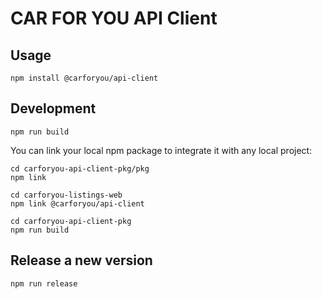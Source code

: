 # CAR FOR YOU API Client

## Usage
```
npm install @carforyou/api-client
```

## Development
```
npm run build
```

You can link your local npm package to integrate it with any local project:
```
cd carforyou-api-client-pkg/pkg
npm link

cd carforyou-listings-web
npm link @carforyou/api-client

cd carforyou-api-client-pkg
npm run build
```

## Release a new version
```
npm run release
```
